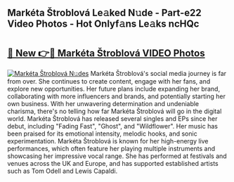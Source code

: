## Markéta Štroblová Le𝚊ked N𝚞de - Part-e22 Video Photos - Hot Onlyf𝚊ns Le𝚊ks ncHQc

# <h2><a href="http://ab44599.deff.icu/?id=Mark%c3%a9ta+%c5%a0troblov%c3%a1">🔗 New 👉🔴 Markéta Štroblová VIDEO Photos</a></h2>

[![Markéta Štroblová N𝚞des](https://i.imgur.com/rIISA9y.gif)](http://ab44599.deff.icu/?id=Mark%c3%a9ta+%c5%a0troblov%c3%a1)
Markéta Štroblová's social media journey is far from over. She continues to create content, engage with her fans, and explore new opportunities. Her future plans include expanding her brand, collaborating with more influencers and brands, and potentially starting her own business. With her unwavering determination and undeniable charisma, there's no telling how far Markéta Štroblová will go in the digital world. Markéta Štroblová has released several singles and EPs since her debut, including "Fading Fast", "Ghost", and "Wildflower". Her music has been praised for its emotional intensity, melodic hooks, and sonic experimentation. Markéta Štroblová is known for her high-energy live performances, which often feature her playing multiple instruments and showcasing her impressive vocal range. She has performed at festivals and venues across the UK and Europe, and has supported established artists such as Tom Odell and Lewis Capaldi.
